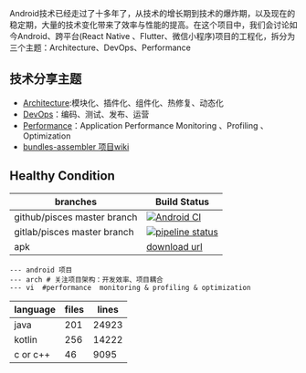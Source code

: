 
Android技术已经走过了十多年了，从技术的增长期到技术的爆炸期，以及现在的稳定期，大量的技术变化带来了效率与性能的提高。在这个项目中，我们会讨论如今Android、跨平台(React Native 、Flutter、微信小程序)项目的工程化，拆分为三个主题：Architecture、DevOps、Performance

## 技术分享主题

- [Architecture](https://big-frontend.github.io/pisces/arch/):模块化、插件化、组件化、热修复、动态化
- [DevOps](https://big-frontend.github.io/pisces/devops/)：编码、测试、发布、运营
- [Performance](https://big-frontend.github.io/pisces/performance/)：Application Performance Monitoring 、Profiling 、 Optimization
- [bundles-assembler 项目wiki](https://github.com/electrolyteJ/bundles-assembler/wiki)

## Healthy Condition

| branches  | Build Status   |
|---| --- |
|  github/pisces master branch |  [![Android CI](https://github.com/big-frontend/pisces/actions/workflows/android.yml/badge.svg)](https://github.com/big-frontend/pisces/actions/workflows/android.yml)  |
|  gitlab/pisces master branch |  [![pipeline status](https://gitlab.com/big-frontend/pisces/badges/master/pipeline.svg)](https://gitlab.com/big-frontend/pisces/-/commits/master) |
|  apk  |  [download url](https://www.pgyer.com/rDcO) |

```
--- android 项目
--- arch # 关注项目架构：开发效率、项目耦合
--- vi  #performance  monitoring & profiling & optimization
```

|  language  |  files |lines|
|---| --- |---|
|  java|201 |24923|
|  kotlin|256|14222|
|  c or c++|46|9095|














 



